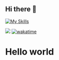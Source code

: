 ## Hi there 👋
[![My Skills](https://skillicons.dev/icons?i=html,css,js,jquery,php,mysql,mongodb,laravel,bootstrap,tailwindcss,flutter,selenium,regex,github,figma,maven,aws,gcp,vscode,atom,wordpress,sass,photoshop,cloudflare&perline=8)]()

![](https://komarev.com/ghpvc/?username=MasterSJit&label=PROFILE+VIEWS&style=for-the-badge)
[![wakatime](https://wakatime.com/badge/user/78618301-1835-485c-902d-fda561adbb48.svg?style=for-the-badge)](https://wakatime.com/@78618301-1835-485c-902d-fda561adbb48)
# Hello world

<!--
**MasterSJit/MasterSJit** is a ✨ _special_ ✨ repository because its `README.md` (this file) appears on your GitHub profile.

Here are some ideas to get you started:

- 🔭 I’m currently working on ...
- 🌱 I’m currently learning ...
- 👯 I’m looking to collaborate on ...
- 🤔 I’m looking for help with ...
- 💬 Ask me about ...
- 📫 How to reach me: ...
- 😄 Pronouns: ...
- ⚡ Fun fact: ...
-->
